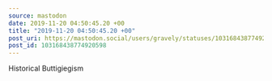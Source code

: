 ```yaml
---
source: mastodon
date: 2019-11-20 04:50:45.20 +00
title: "2019-11-20 04:50:45.20 +00"
post_uri: https://mastodon.social/users/gravely/statuses/103168438774920598
post_id: 103168438774920598
---
```

Historical Buttigiegism


